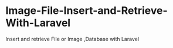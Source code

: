# Image-File-Insert-and-Retrieve-With-Laravel
Insert and retrieve File or Image ,Database with Laravel 
